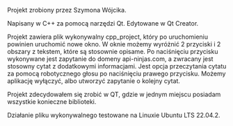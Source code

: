 Projekt zrobiony przez Szymona Wójcika.

Napisany w C++ za pomocą narzędzi Qt. Edytowane w Qt Creator.

Projekt zawiera plik wykonywalny cpp_project, który po uruchomieniu powinien uruchomić nowe okno.
W oknie możemy wyróżnić 2 przyciski i 2 obszary z tekstem, które są stosownie opisame. 
Po naciśnięciu przycisku wykonywane jest zapytanie do domeny api-ninjas.com, a zwracany jest stosowny cytat z dodatkowymi informacjami.
Jest opcja przeczytania cytatu za pomocą robotycznego głosu po naciśnięciu prawego przycisku.
Możemy aplikację wyłączyć, albo utworzyć zapytanie o kolejny cytat.

Projekt zdecydowałem się zrobić w QT, gdzie w jednym miejscu posiadam wszystkie konieczne biblioteki.

Działanie pliku wykonywalnego testowane na Linuxie Ubuntu LTS 22.04.2.
